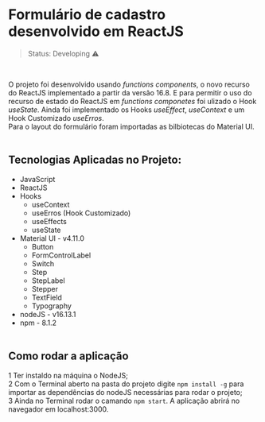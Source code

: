 # Formulário de cadastro desenvolvido em ReactJS</br>

> Status: Developing &#x26A0;</br>

</br>

O projeto foi desenvolvido usando _functions components_, o novo recurso do ReactJS implementado a partir da versão 16.8. E para permitir o uso do recurso de estado do ReactJS em _functions componetes_ foi ulizado o Hook _useState_. Ainda foi implementado os Hooks _useEffect_, _useContext_ e um Hook Customizado _useErros_.</br>
Para o layout do formulário foram importadas as bilbiotecas do Material UI.</br></br>

## Tecnologias Aplicadas no Projeto:

- JavaScript
- ReactJS
- Hooks
  - useContext
  - useErros (Hook Customizado)
  - useEffects
  - useState
- Material UI - v4.11.0
  - Button
  - FormControlLabel
  - Switch
  - Step
  - StepLabel
  - Stepper
  - TextField
  - Typography
- nodeJS - v16.13.1
- npm - 8.1.2
  </br></br>

## Como rodar a aplicação

1 Ter instaldo na máquina o NodeJS;</br>
2 Com o Terminal aberto na pasta do projeto digite `npm install -g` para importar as dependências do nodeJS necessárias para rodar o projeto;</br>
3 Ainda no Terminal rodar o camando `npm start`. A aplicação abrirá no navegador em localhost:3000.
</br></br>
